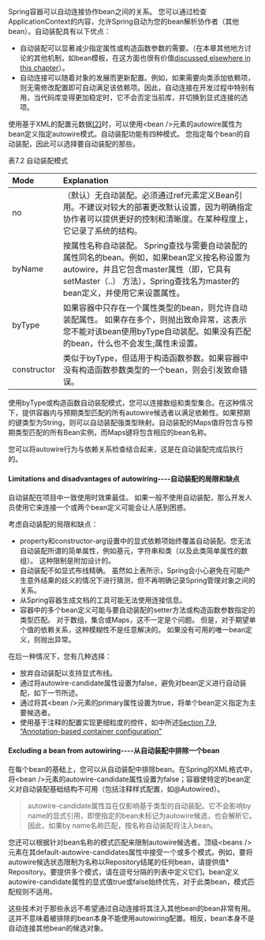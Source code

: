 Spring容器可以自动连接协作bean之间的关系。 您可以通过检查ApplicationContext的内容，允许Spring自动为您的bean解析协作者（其他bean）。自动装配具有以下优点：

* 自动装配可以显著减少指定属性或构造函数参数的需要。（在本章其他地方讨论的其他机制，如bean模板，在这方面也很有价值[discussed elsewhere in this chapter](https://docs.spring.io/spring/docs/4.3.20.RELEASE/spring-framework-reference/htmlsingle/#beans-child-bean-definitions)）。
* 自动连接可以随着对象的发展而更新配置。例如，如果需要向类添加依赖项，则无需修改配置即可自动满足该依赖项。因此，自动连接在开发过程中特别有用，当代码库变得更加稳定时，它不会否定当前库，并切换到显式连接的选项。

使用基于XML的配置元数据[\[2\]](https://docs.spring.io/spring/docs/4.3.20.RELEASE/spring-framework-reference/htmlsingle/#ftn.d5e2674)时，可以使用&lt;bean /&gt;元素的autowire属性为bean定义指定autowire模式。自动装配功能有四种模式。 您指定每个bean的自动装配，因此可以选择要自动装配的那些。

表7.2     自动装配模式

| Mode | Explanation |
| :--- | :--- |
| no | （默认）无自动装配。必须通过ref元素定义Bean引用。不建议对较大的部署更改默认设置，因为明确指定协作者可以提供更好的控制和清晰度。在某种程度上，它记录了系统的结构。 |
| byName | 按属性名称自动装配。 Spring查找与需要自动装配的属性同名的bean。例如，如果bean定义按名称设置为autowire，并且它包含master属性（即，它具有setMaster（..） 方法），Spring查找名为master的bean定义，并使用它来设置属性。 |
| byType | 如果容器中只存在一个属性类型的bean，则允许自动装配属性。 如果存在多个，则抛出致命异常，这表示您不能对该bean使用byType自动装配。如果没有匹配的bean，什么也不会发生;属性未设置。 |
| constructor | 类似于byType，但适用于构造函数参数。如果容器中没有构造函数参数类型的一个bean，则会引发致命错误。 |

使用byType或构造函数自动装配模式，您可以连接数组和类型集合。在这种情况下，提供容器内与预期类型匹配的所有autowire候选者以满足依赖性。如果预期的键类型为String，则可以自动装配强类型映射。自动装配的Maps值将包含与预期类型匹配的所有Bean实例，而Maps键将包含相应的bean名称。

您可以将autowire行为与依赖关系检查结合起来，这是在自动装配完成后执行的。

#### Limitations and disadvantages of autowiring----自动装配的局限和缺点

自动装配在项目中一致使用时效果最佳。 如果一般不使用自动装配，那么开发人员使用它来连接一个或两个bean定义可能会让人感到困惑。

考虑自动装配的局限和缺点：

* property和constructor-arg设置中的显式依赖项始终覆盖自动装配。您无法自动装配所谓的简单属性，例如基元，字符串和类（以及此类简单属性的数组）。 这种限制是附加设计的。
* 自动装配不如显式布线精确。 虽然如上表所示，Spring会小心避免在可能产生意外结果的歧义的情况下进行猜测，但不再明确记录Spring管理对象之间的关系。
* 从Spring容器生成文档的工具可能无法使用连接信息。
* 容器中的多个bean定义可能与要自动装配的setter方法或构造函数参数指定的类型匹配。 对于数组，集合或Maps，这不一定是个问题。 但是，对于期望单个值的依赖关系，这种模糊性不是任意解决的。 如果没有可用的唯一bean定义，则抛出异常。

在后一种情况下，您有几种选择：

* 放弃自动装配以支持显式布线。
* 通过将autowire-candidate属性设置为false，避免对bean定义进行自动装配，如下一节所述。
* 通过将其&lt;bean /&gt;元素的primary属性设置为true，将单个bean定义指定为主要候选者。
* 使用基于注释的配置实现更细粒度的控件，如中所述[Section 7.9, “Annotation-based container configuration”](https://docs.spring.io/spring/docs/4.3.20.RELEASE/spring-framework-reference/htmlsingle/#beans-annotation-config)

#### Excluding a bean from autowiring----从自动装配中排除一个bean

在每个bean的基础上，您可以从自动装配中排除bean。在Spring的XML格式中，将&lt;bean /&gt;元素的autowire-candidate属性设置为false；容器使特定的bean定义对自动装配基础结构不可用（包括注释样式配置，如@Autowired）。

> autowire-candidate属性旨在仅影响基于类型的自动装配。它不会影响by name的显式引用，即使指定的bean未标记为autowire候选，也会解析它。因此，如果by name名称匹配，按名称自动装配将注入bean。

您还可以根据针对bean名称的模式匹配来限制autowire候选者。顶级&lt;beans /&gt;元素在其default-autowire-candidates属性中接受一个或多个模式。例如，要将autowire候选状态限制为名称以Repository结尾的任何bean，请提供值\* Repository。要提供多个模式，请在逗号分隔的列表中定义它们。bean定义autowire-candidate属性的显式值true或false始终优先，对于此类bean，模式匹配规则不适用。

这些技术对于那些永远不希望通过自动连接将其注入其他bean的bean非常有用。这并不意味着被排除的bean本身不能使用autowiring配置。相反，bean本身不是自动连接其他bean的候选对象。

